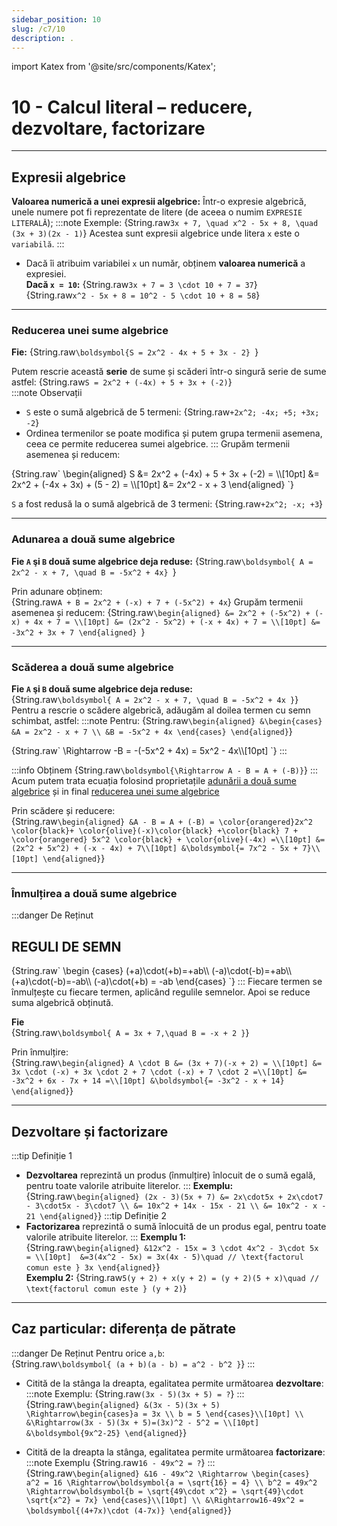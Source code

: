 ```yaml
---
sidebar_position: 10
slug: /c7/10
description: . 
---
```

import Katex from '@site/src/components/Katex';

# 10 - Calcul literal – reducere, dezvoltare, factorizare
---

## Expresii algebrice

**Valoarea numerică a unei expresii algebrice:**
Într-o expresie algebrică, unele numere pot fi reprezentate de litere (de aceea o numim `EXPRESIE LITERALĂ`);
:::note Exemple:
  <Katex>
  {String.raw`
  3x + 7, \quad x^2 - 5x + 8, \quad (3x + 3)(2x - 1)
  `}
  </Katex> 
  Acestea sunt expresii algebrice unde litera `x` este o `variabilă`.
:::

- Dacă îi atribuim variabilei `x` un numǎr, obținem **valoarea numerică** a expresiei.   
  **Dacă `x = 10`:**
    <Katex>
    {String.raw`
    3x + 7 = 3 \cdot 10 + 7 = 37
    `}
    </Katex>  
    <Katex>
    {String.raw`
    x^2 - 5x + 8 = 10^2 - 5 \cdot 10 + 8 = 58
    `}
    </Katex>

---

### Reducerea unei sume algebrice
**Fie:**
<Katex>
{String.raw`\boldsymbol{S = 2x^2 - 4x + 5 + 3x - 2}
`}
</Katex>

Putem rescrie această **serie** de sume și scăderi într-o singură serie de sume astfel: 
<Katex>
{String.raw`
S = 2x^2 + (-4x) + 5 + 3x + (-2)
`}
</Katex>  
:::note Observații
* `S` este o sumă algebrică de 5 termeni: <Katex>{String.raw`+2x^2; -4x; +5; +3x; -2`}</Katex>
* Ordinea termenilor se poate modifica și putem grupa termenii asemena, ceea ce permite reducerea sumei algebrice.
:::
Grupăm termenii asemenea și reducem:  
<Katex>
{String.raw`
\begin{aligned}
S &= 2x^2 + (-4x) + 5 + 3x + (-2) =  \\[10pt]
  &= 2x^2 + (-4x + 3x) + (5 - 2) =  \\[10pt]
  &= 2x^2 - x + 3
\end{aligned}
`}
</Katex>

`S` a fost redusă la o sumă algebrică de 3 termeni: 
<Katex>
{String.raw`
+2x^2; -x; +3
`}
</Katex>

---

### Adunarea a două sume algebrice

**Fie `A` şi `B` douǎ sume algebrice deja reduse:** 
<Katex>
{String.raw`\boldsymbol{
A = 2x^2 - x + 7, \quad B = -5x^2 + 4x}
`}
</Katex>  

Prin adunare obținem:  
<Katex>
{String.raw`
A + B = 2x^2 + (-x) + 7 + (-5x^2) + 4x
`}
</Katex>
Grupăm termenii asemenea și reducem:
<Katex>
{String.raw`\begin{aligned}
&= 2x^2 + (-5x^2) + (-x) + 4x + 7 = \\[10pt]
&= (2x^2 - 5x^2) + (-x + 4x) + 7 = \\[10pt]
&= -3x^2 + 3x + 7
\end{aligned}
`}
</Katex>

---

### Scăderea a două sume algebrice

**Fie `A` şi `B` douǎ sume algebrice deja reduse:**   
<Katex>
{String.raw`
\boldsymbol{
A = 2x^2 - x + 7, \quad B = -5x^2 + 4x
}
`}
</Katex>  
Pentru a rescrie o scădere algebrică, adăugăm al doilea termen cu semn schimbat, astfel:
:::note Pentru:
<Katex>
{String.raw`
\begin{aligned}
&\begin{cases}
	&A = 2x^2 - x + 7 \\
	&B = -5x^2 + 4x
\end{cases}
\end{aligned}
`}
</Katex> 

<Katex>
{String.raw`
\Rightarrow -B = -(-5x^2 + 4x) = 5x^2 - 4x\\[10pt]
`}
</Katex> 
:::

:::info Obținem
<Katex>
{String.raw`
\boldsymbol{\Rightarrow A - B = A + (-B)}
`}
</Katex>
:::
Acum putem trata ecuația folosind proprietațile [adunǎrii a douǎ sume algebrice](#adunarea-a-două-sume-algebrice) și in final [reducerea unei sume algebrice](#reducerea-unei-sume-algebrice)

Prin scădere și reducere:  
<Katex>
{String.raw`
\begin{aligned}
&A - B = A + (-B) = \color{orangered}2x^2 \color{black}+ \color{olive}(-x)\color{black} +\color{black} 7 + \color{orangered} 5x^2 \color{black} + \color{olive}(-4x) =\\[10pt]
&= (2x^2 + 5x^2) + (-x - 4x) + 7\\[10pt]
&\boldsymbol{= 7x^2 - 5x + 7}\\[10pt]
\end{aligned}
`}
</Katex>

---

### Înmulțirea a două sume algebrice
:::danger De Reținut
## REGULI DE SEMN
<Katex>
{String.raw`
\begin {cases}
(+a)\cdot(+b)=+ab\\
(-a)\cdot(-b)=+ab\\
(+a)\cdot(-b)=-ab\\
(-a)\cdot(+b) = -ab
\end{cases}
`}
</Katex>
::: 
Fiecare termen se înmulțește cu fiecare termen, aplicând regulile semnelor. Apoi se reduce suma algebrică obținută. 

**Fie**  
<Katex>
{String.raw`
\boldsymbol{
A = 3x + 7,\quad B = -x + 2
}
`}
</Katex>  

Prin înmulțire:  
<Katex>
{String.raw`
\begin{aligned}
A \cdot B &= (3x + 7)(-x + 2) = \\[10pt]
&= 3x \cdot (-x) + 3x \cdot 2 + 7 \cdot (-x) + 7 \cdot 2 =\\[10pt]
&= -3x^2 + 6x - 7x + 14 =\\[10pt]
&\boldsymbol{= -3x^2 - x + 14}
\end{aligned}
`}
</Katex>

---

## Dezvoltare și factorizare
:::tip Definiție 1
- **Dezvoltarea** reprezintă un produs (înmulțire) înlocuit de o sumă egală, pentru toate valorile atribuite literelor.
::: 
  **Exemplu:**  
  <Katex>
  {String.raw`
  \begin{aligned}
  (2x - 3)(5x + 7) &= 2x\cdot5x + 2x\cdot7 - 3\cdot5x - 3\cdot7 \\
                   &= 10x^2 + 14x - 15x - 21 \\
                   &= 10x^2 - x - 21
  \end{aligned}
  `}
  </Katex>
:::tip Definiție 2
- **Factorizarea** reprezintă o sumă înlocuită de un produs egal, pentru toate valorile atribuite literelor.
:::
  **Exemplu 1:**  
  <Katex>
  {String.raw`
  \begin{aligned}
  &12x^2 - 15x = 3 \cdot 4x^2 - 3\cdot 5x = \\[10pt] 
  &=3(4x^2 - 5x) = 3x(4x - 5)\quad // \text{factorul comun este } 3x
  \end{aligned}
  `}
  </Katex>  
  **Exemplu 2:**
  <Katex>
  {String.raw`
  5(y + 2) + x(y + 2) = (y + 2)(5 + x)\quad // \text{factorul comun este } (y + 2)
  `}
  </Katex>

---

## Caz particular: diferența de pătrate

:::danger De Reținut
Pentru orice `a,b`:  
<Katex>
{String.raw`
\boldsymbol{
(a + b)(a - b) = a^2 - b^2
}
`}
</Katex>
:::

- Citită de la stânga la dreapta, egalitatea permite următoarea **dezvoltare**:
  :::note Exemplu:
  <Katex>
  {String.raw`
  (3x - 5)(3x + 5) = ?
  `}
  </Katex>
  :::
  <Katex>
  {String.raw`
  \begin{aligned}
  &(3x - 5)(3x + 5) \Rightarrow\begin{cases}a = 3x \\
  b = 5
  \end{cases}\\[10pt]
  \\
  &\Rightarrow(3x - 5)(3x + 5)=(3x)^2 - 5^2 = \\[10pt]
  &\boldsymbol{9x^2-25}
  \end{aligned}
  `}
  </Katex>

- Citită de la dreapta la stânga, egalitatea permite următoarea **factorizare**: 
  :::note Exemplu
  <Katex>
  {String.raw`
  16 - 49x^2 = ?
  `}
  </Katex>
  :::
  <Katex>
  {String.raw`
  \begin{aligned}
  &16 - 49x^2 \Rightarrow
  \begin{cases}
  a^2 = 16 \Rightarrow\boldsymbol{a = \sqrt{16} = 4} \\
  b^2 = 49x^2 \Rightarrow\boldsymbol{b = \sqrt{49\cdot x^2} = \sqrt{49}\cdot \sqrt{x^2} = 7x}
  \end{cases}\\[10pt]
  \\
  &\Rightarrow16-49x^2 = \boldsymbol{(4+7x)\cdot (4-7x)}
  \end{aligned}
  `}
  </Katex>

